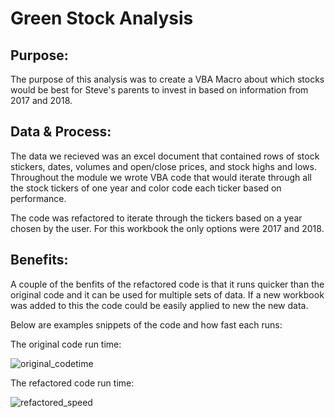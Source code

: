 # Green Stock Analysis

## Purpose:
The purpose of this analysis was to create a VBA Macro about which stocks would be best for Steve's parents to invest in based on information from 2017 and 2018. 

## Data & Process:

The data we recieved was an excel document that contained rows of stock stickers, dates, volumes and open/close prices, and stock highs and lows.
Throughout the module we wrote VBA code that would iterate through all the stock tickers of one year and color code each ticker based on performance. 

The code was refactored to iterate through the tickers based on a year chosen by the user. For this workbook the only options were 2017 and 2018.

## Benefits:

A couple of the benfits of the refactored code is that it runs quicker than the original code and it can be used for multiple sets of data. If a new workbook was added to this the code could be easily applied to new the new data.

Below are examples snippets of the code and how fast each runs:

The original code run time:

![original_codetime](https://user-images.githubusercontent.com/110923091/203635575-848e967f-9654-448f-8d7a-b3d71d6784f7.PNG)

The refactored code run time:

![refactored_speed](https://user-images.githubusercontent.com/110923091/203635731-0d255cea-76ac-482e-9d6c-e03ae1bab3f3.PNG)




